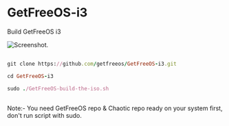 # GetFreeOS-i3
Build GetFreeOS i3

![Screenshot.](https://getfreeos.com/wp-content/uploads/2023/04/GetFreeOS-2023-04-13-1681419306_screenshot_1920x1080-1024x576.jpg)

##
```ruby
git clone https://github.com/getfreeos/GetFreeOS-i3.git

cd GetFreeOS-i3

sudo ./GetFreeOS-build-the-iso.sh
```
##

Note:- You need GetFreeOS repo & Chaotic repo ready on your system first, don't run script with sudo.
